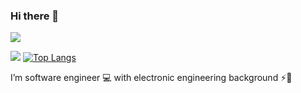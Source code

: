 ### Hi there 👋

![](https://komarev.com/ghpvc/?username=mateax&color=red)

![](https://hit.yhype.me/github/profile?user_id=72091958)
[![Top Langs](https://github-readme-stats.vercel.app/api/top-langs/?username=mateax&layout=compact)](https://github.com/mateax/github-readme-stats)

 I’m software engineer 💻 with electronic engineering background ⚡🔌
 
<!--
**mateax/mateax** is a ✨ _special_ ✨ repository because its `README.md` (this file) appears on your GitHub profile.

Here are some ideas to get you started:

- 🔭 I’m currently working on ...
- 🌱 I’m currently learning ...
- 👯 I’m looking to collaborate on ...
- 🤔 I’m looking for help with ...
- 💬 Ask me about ...
- 📫 How to reach me: ...
- 😄 Pronouns: ...
- ⚡ Fun fact: ...
-->
